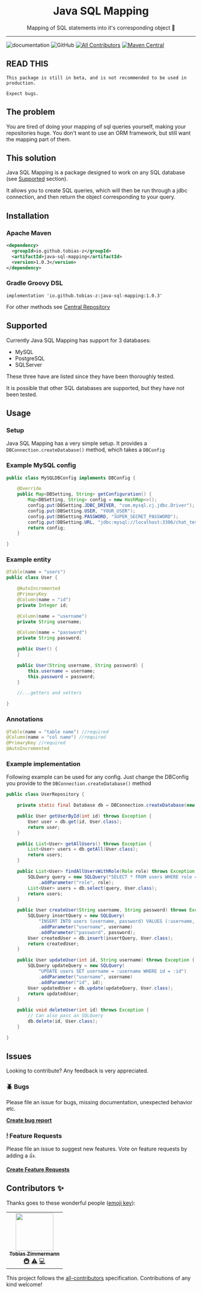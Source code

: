 <div align="center">
  <h1>Java SQL Mapping</h1>
  <p>Mapping of SQL statements into it's corresponding object 🤩</p>
</div>

---

![documentation](https://img.shields.io/badge/documentation-yes-brightgreen.svg)
![GitHub](https://img.shields.io/github/license/tobias-z/java-sql-mapper)
[![All Contributors](https://img.shields.io/badge/all_contributors-1-orange.svg?style=flat-square)](#contributors-)
[![Maven Central](https://img.shields.io/maven-central/v/io.github.tobias-z/java-sql-mapping)](https://maven-badges.herokuapp.com/maven-central/io.github.tobias-z/java-sql-mapping)

## READ THIS

`This package is still in beta, and is not recommended to be used in production.`

`Expect bugs.`

## The problem

You are tired of doing your mapping of sql queries yourself, making your
repositories huge. You don't want to use an ORM framework, but still want the
mapping part of them.

## This solution

Java SQL Mapping is a package designed to work on any SQL database (see
[Supported](#Supported) section).

It allows you to create SQL queries, which will then be run through a jdbc
connection, and then return the object corresponding to your query.

## Installation

### Apache Maven

```xml
<dependency>
  <groupId>io.github.tobias-z</groupId>
  <artifactId>java-sql-mapping</artifactId>
  <version>1.0.3</version>
</dependency>
```

### Gradle Groovy DSL

```
implementation 'io.github.tobias-z:java-sql-mapping:1.0.3'
```

For other methods see
[Central Repository](https://maven-badges.herokuapp.com/maven-central/io.github.tobias-z/java-sql-mapping)

## Supported

Currently Java SQL Mapping has support for 3 databases:

- MySQL
- PostgreSQL
- SQLServer

These three have are listed since they have been thoroughly tested.

It is possible that other SQL databases are supported, but they have not been
tested.

## Usage

### Setup

Java SQL Mapping has a very simple setup. It provides a
`DBConnection.createDatabase()` method, which takes a `DBConfig`

### Example MySQL config

```java
public class MySQLDBConfig implements DBConfig {

    @Override
    public Map<DBSetting, String> getConfiguration() {
        Map<DBSetting, String> config = new HashMap<>();
        config.put(DBSetting.JDBC_DRIVER, "com.mysql.cj.jdbc.Driver");
        config.put(DBSetting.USER, "YOUR_USER");
        config.put(DBSetting.PASSWORD, "SUPER_SECRET_PASSWORD");
        config.put(DBSetting.URL, "jdbc:mysql://localhost:3306/chat_test");
        return config;
    }

}
```

### Example entity

```java
@Table(name = "users")
public class User {

    @AutoIncremented
    @PrimaryKey
    @Column(name = "id")
    private Integer id;

    @Column(name = "username")
    private String username;

    @Column(name = "password")
    private String password;

    public User() {
    }

    public User(String username, String password) {
        this.username = username;
        this.password = password;
    }

    //...getters and setters

}
```

### Annotations

```java
@Table(name = "table name") //required
@Column(name = "col name") //required
@PrimaryKey //required
@AutoIncremented
```

### Example implementation

Following example can be used for any config. Just change the DBConfig you
provide to the `DBConnection.createDatabase()` method

```java
public class UserRepository {

    private static final Database db = DBConnection.createDatabase(new MySQLDBConfig());

    public User getUserById(int id) throws Exception {
        User user = db.get(id, User.class);
        return user;
    }

    public List<User> getAllUsers() throws Exception {
        List<User> users = db.getAll(User.class);
        return users;
    }

    public List<User> findAllUsersWithRole(Role role) throws Exception {
        SQLQuery query = new SQLQuery("SELECT * FROM users WHERE role = :role")
            .addParameter("role", role);
        List<User> users = db.select(query, User.class);
        return users;
    }

    public User createUser(String username, String password) throws Exception {
        SQLQuery insertQuery = new SQLQuery(
            "INSERT INTO users (username, password) VALUES (:username, :password)")
            .addParameter("username", username)
            .addParameter("password", password);
        User createdUser = db.insert(insertQuery, User.class);
        return createdUser;
    }

    public User updateUser(int id, String username) throws Exception {
        SQLQuery updateQuery = new SQLQuery(
            "UPDATE users SET username = :username WHERE id = :id")
            .addParameter("username", username)
            .addParameter("id", id);
        User updatedUser = db.update(updateQuery, User.class);
        return updatedUser;
    }

    public void deleteUser(int id) throws Exception {
        // Can also pass an SQLQuery
        db.delete(id, User.class);
    }

}
```

## Issues

Looking to contribute? Any feedback is very appreciated.

### 🪲 Bugs

Please file an issue for bugs, missing documentation, unexpected behavior etc.

[**Create bug report**](https://github.com/tobias-z/java-sql-mapper/issues/new?assignees=&labels=&template=bug_report.md&title=)

### 🕯 Feature Requests

Please file an issue to suggest new features. Vote on feature requests by adding
a 👍.

[**Create Feature Requests**](https://github.com/tobias-z/java-sql-mapper/issues/new?assignees=&labels=&template=feature_request.md&title=)

## Contributors ✨

Thanks goes to these wonderful people
([emoji key](https://allcontributors.org/docs/en/emoji-key)):

<!-- ALL-CONTRIBUTORS-LIST:START - Do not remove or modify this section -->
<!-- prettier-ignore-start -->
<!-- markdownlint-disable -->
<table>
  <tr>
    <td align="center"><a href="http://tobias-z.com"><img src="https://avatars.githubusercontent.com/u/70150300?v=4?s=100" width="100px;" alt=""/><br /><sub><b>Tobias Zimmermann</b></sub></a><br /><a href="#infra-tobias-z" title="Infrastructure (Hosting, Build-Tools, etc)">🚇</a> <a href="https://github.com/tobias-z/java-sql-mapper/commits?author=tobias-z" title="Tests">⚠️</a> <a href="https://github.com/tobias-z/java-sql-mapper/commits?author=tobias-z" title="Code">💻</a></td>
  </tr>
</table>

<!-- markdownlint-restore -->
<!-- prettier-ignore-end -->

<!-- ALL-CONTRIBUTORS-LIST:END -->

This project follows the
[all-contributors](https://github.com/all-contributors/all-contributors)
specification. Contributions of any kind welcome!
